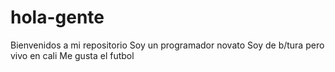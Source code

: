 # hola-gente
Bienvenidos a mi repositorio
Soy un  programador novato 
Soy de b/tura pero vivo en cali
Me gusta el futbol
